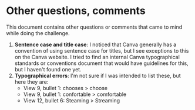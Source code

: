 # Other questions, comments
This document contains other questions or comments that came to mind while doing the challenge.
1. **Sentence case and title case**: I noticed that Canva generally has a convention of using sentence case for titles, but I see exceptions to this on the Canva website. I tried to find an internal Canva typographical standards or conventions document that would have guidelines for this, but I haven't found one yet. 
2. **Typographical errors**: I'm not sure if I was intended to list these, but here they are:
   - View 9, bullet 1: chooses > choose
   - View 9, bullet 1: confortable > comfortable
   - View 12, bullet 6: Steaming > Streaming
